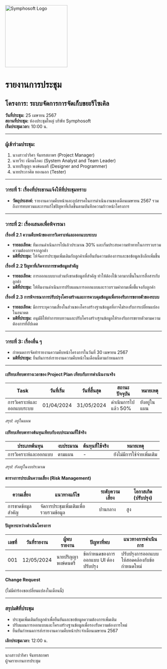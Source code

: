 <img src="https://www.symphosoft.com/logo/symphosoftLogo.png" alt="Symphosoft Logo" width="200"/>

# รายงานการประชุม

## โครงการ: ระบบจัดการการจัดเก็บขยะรีไซเคิล 
**วันที่ประชุม:** 25 เมษายน 2567  
**สถานที่ประชุม:** ห้องประชุมใหญ่ บริษัท Symphosoft  
**เริ่มประชุมเวลา:** 10:00 น.

---

### ผู้เข้าร่วมประชุม:
1. นางสาวปวริศา จันทรสถาพร (Project Manager)
2. นายวีระ เนียมโภคะ (System Analyst and Team Leader)
3. นายปริญญา พงษ์ดนตรี (Designer and Programmer)
4. นายประกาศิต ทองนอก (Tester)

---

### วาระที่ 1: เรื่องที่ประธานแจ้งให้ที่ประชุมทราบ
- **วัตถุประสงค์:** รายงานความคืบหน้าและอุปสรรคในการดำเนินงานของเดือนเมษายน 2567 รวมถึงการทบทวนและการแก้ไขปัญหาที่เกิดขึ้นตามบันทึกความก้าวหน้าโครงการ

---

### วาระที่ 2: เรื่องเสนอเพื่อพิจารณา

**เรื่องที่ 2.1 ความคืบหน้าของการวิเคราะห์และออกแบบระบบ**  
- **รายละเอียด:** ทีมงานดำเนินการไปแล้วประมาณ 30% และเริ่มประสบความท้าทายในการรวบรวมความต้องการจากลูกค้า
- **มติที่ประชุม:** ให้จัดการประชุมเพิ่มเติมกับลูกค้าเพื่อยืนยันความต้องการและขอข้อมูลเชิงลึกเพิ่มขึ้น

**เรื่องที่ 2.2 ปัญหาที่เกิดจากการขาดข้อมูลสำคัญ**  
- **รายละเอียด:** การออกแบบบางส่วนยังขาดข้อมูลที่สำคัญ ทำให้ต้องใช้เวลามากขึ้นในการสื่อสารกับลูกค้า
- **มติที่ประชุม:** ให้ทีมงานดำเนินการปรับแผนการออกแบบและรวบรวมคำถามเพื่อชี้แจงกับลูกค้า

**เรื่องที่ 2.3 การพิจารณาการปรับปรุงโครงสร้างและการควบคุมข้อมูลเพื่อรองรับการขยายตัวของระบบ**  
- **รายละเอียด:** มีการระบุความเสี่ยงในส่วนของโครงสร้างฐานข้อมูลที่อาจไม่รองรับการเปลี่ยนแปลงในอนาคต
- **มติที่ประชุม:** อนุมัติให้ทำการทบทวนและปรับโครงสร้างฐานข้อมูลให้รองรับการขยายตัวตามความต้องการที่อัปเดต

---

### วาระที่ 3: เรื่องอื่น ๆ  
- กำหนดการจัดทำรายงานความคืบหน้าโครงการในวันที่ 30 เมษายน 2567  
- **มติที่ประชุม:** ยืนยันการส่งรายงานความคืบหน้าในเดือนนี้ตามกำหนดการ

---

#### เปรียบเทียบตารางเวลาของ Project Plan เทียบกับการดำเนินงานจริง  

| Task | วันที่เริ่ม | วันที่สิ้นสุด | สถานะปัจจุบัน | หมายเหตุ |
|------|-------------|---------------|---------------|-----------|
| การวิเคราะห์และออกแบบระบบ | 01/04/2024 | 31/05/2024 | ดำเนินการไปแล้ว 50% | ยังอยู่ในแผน |  
  
  
*สรุป: อยู่ในแผน*

#### เปรียบเทียบตารางต้นทุนเทียบกับงบประมาณที่ใช้จริง  

| ประเภทต้นทุน | งบประมาณ | ต้นทุนที่ใช้จริง | หมายเหตุ |
|---------------|----------|----------------|---------|
| การวิเคราะห์และออกแบบ | ตามแผน | - | ยังไม่มีการใช้จ่ายเพิ่มเติม |  


*สรุป: ยังอยู่ในงบประมาณ*

#### ตารางการประเมินความเสี่ยง (Risk Management)  

| ความเสี่ยง | แนวทางแก้ไข | ระดับความเสี่ยง | โอกาสเกิด (ปรับปรุง) |
|------------|-------------|-----------------|--------------------|
| การขาดข้อมูลสำคัญ | จัดการประชุมเพิ่มเติมเพื่อรวบรวมข้อมูล | ปานกลาง | สูง |  


#### ปัญหาระหว่างดำเนินโครงการ  

| เลขที่ | วันที่รายงาน | ผู้พบรายงาน | ปัญหาที่พบ | แนวทางการดำเนินการ |
|--------|--------------|-------------|------------|---------------------|
| 001    | 12/05/2024   | นายปริญญา พงษ์ดนตรี | ข้อกำหนดของการออกแบบ UI ต้องปรับปรุง | ปรับปรุงการออกแบบให้สอดคล้องกับข้อกำหนดใหม่ |  


#### Change Request  

(ไม่มีคำร้องขอเปลี่ยนแปลงในเดือนนี้)  


---

### สรุปมติที่ประชุม  

- ประชุมเพิ่มเติมกับลูกค้าเพื่อยืนยันและขอข้อมูลความต้องการเพิ่มเติม  
- ปรับแผนการออกแบบและโครงสร้างฐานข้อมูลเพื่อรองรับความต้องการใหม่  
- ยืนยันกำหนดการส่งรายงานความคืบหน้าประจำเดือนเมษายน 2567  

**เลิกประชุมเวลา:** 12:00 น.  

---

นางสาวปวริศา จันทรสถาพร  
ผู้จดรายงานการประชุม
